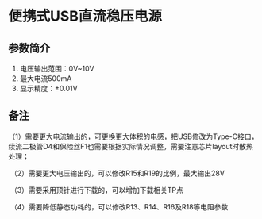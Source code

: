 # 便携式USB直流稳压电源

## 参数简介

1. 电压输出范围：0V~10V
2. 最大电流500mA
3. 显示精度：±0.01V

## 备注

​	（1）需要更大电流输出的，可更换更大体积的电感，把USB修改为Type-C接口，续流二极管D4和保险丝F1也需要根据实际情况调整，需要注意芯片layout时散热处理；

​	（2）需要更大电压输出的，可以修改R15和R19的比例，最大输出28V

​	（3）需要采用顶针进行下载的，可以增加下载相关TP点

​	（4）需要降低静态功耗的，可以修改R13、R14、R16及R18等电阻参数

